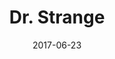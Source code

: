 ---
location: /assets/img/artwork/dr_strange.jpg
cover: /assets/img/artwork/covers/dr_strange.jpg
title: Dr. Strange
date: 2017-06-23
tags: 
  - pencil
---